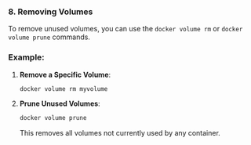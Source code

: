 ### **8. Removing Volumes**

To remove unused volumes, you can use the `docker volume rm` or `docker volume prune` commands.

### Example:

1. **Remove a Specific Volume**:
    
    ```bash
    docker volume rm myvolume
    ```
    
2. **Prune Unused Volumes**:
    
    ```bash
    docker volume prune
    ```
    
    This removes all volumes not currently used by any container.
